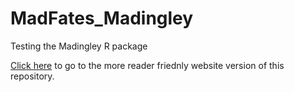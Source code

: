 # MadFates_Madingley
Testing the Madingley R package

[Click here]() to go to the more reader friednly website version of this repository.

